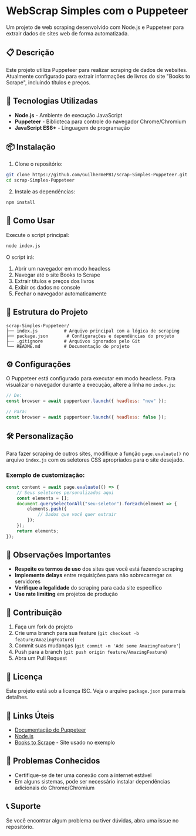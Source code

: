 # WebScrap Simples com o Puppeteer

Um projeto de web scraping desenvolvido com Node.js e Puppeteer para extrair dados de sites web de forma automatizada.

## 📋 Descrição

Este projeto utiliza Puppeteer para realizar scraping de dados de websites. Atualmente configurado para extrair informações de livros do site "Books to Scrape", incluindo títulos e preços.

## 🚀 Tecnologias Utilizadas

- **Node.js** - Ambiente de execução JavaScript
- **Puppeteer** - Biblioteca para controle do navegador Chrome/Chromium
- **JavaScript ES6+** - Linguagem de programação

## 📦 Instalação

1. Clone o repositório:
```bash
git clone https://github.com/GuilhermePB1/scrap-Simples-Puppeteer.git
cd scrap-Simples-Puppeteer
```

2. Instale as dependências:
```bash
npm install
```

## 🔧 Como Usar

Execute o script principal:
```bash
node index.js
```

O script irá:
1. Abrir um navegador em modo headless
2. Navegar até o site Books to Scrape
3. Extrair títulos e preços dos livros
4. Exibir os dados no console
5. Fechar o navegador automaticamente

## 📁 Estrutura do Projeto

```
scrap-Simples-Puppeteer/
├── index.js          # Arquivo principal com a lógica de scraping
├── package.json       # Configurações e dependências do projeto
├── .gitignore        # Arquivos ignorados pelo Git
└── README.md         # Documentação do projeto
```

## ⚙️ Configurações

O Puppeteer está configurado para executar em modo headless. Para visualizar o navegador durante a execução, altere a linha no `index.js`:

```javascript
// De:
const browser = await pupperteer.launch({ headless: "new" });

// Para:
const browser = await pupperteer.launch({ headless: false });
```

## 🛠️ Personalização

Para fazer scraping de outros sites, modifique a função `page.evaluate()` no arquivo `index.js` com os seletores CSS apropriados para o site desejado.

### Exemplo de customização:
```javascript
const content = await page.evaluate(() => {
    // Seus seletores personalizados aqui
    const elements = [];
    document.querySelectorAll("seu-seletor").forEach(element => {
        elements.push({
            // Dados que você quer extrair
        });
    });
    return elements;
});
```

## 📝 Observações Importantes

- **Respeite os termos de uso** dos sites que você está fazendo scraping
- **Implemente delays** entre requisições para não sobrecarregar os servidores
- **Verifique a legalidade** do scraping para cada site específico
- **Use rate limiting** em projetos de produção

## 🤝 Contribuição

1. Faça um fork do projeto
2. Crie uma branch para sua feature (`git checkout -b feature/AmazingFeature`)
3. Commit suas mudanças (`git commit -m 'Add some AmazingFeature'`)
4. Push para a branch (`git push origin feature/AmazingFeature`)
5. Abra um Pull Request

## 📄 Licença

Este projeto está sob a licença ISC. Veja o arquivo `package.json` para mais detalhes.

## 🔗 Links Úteis

- [Documentação do Puppeteer](https://pptr.dev/)
- [Node.js](https://nodejs.org/)
- [Books to Scrape](https://books.toscrape.com/) - Site usado no exemplo

## 🐛 Problemas Conhecidos

- Certifique-se de ter uma conexão com a internet estável
- Em alguns sistemas, pode ser necessário instalar dependências adicionais do Chrome/Chromium

## 📞 Suporte

Se você encontrar algum problema ou tiver dúvidas, abra uma issue no repositório.
